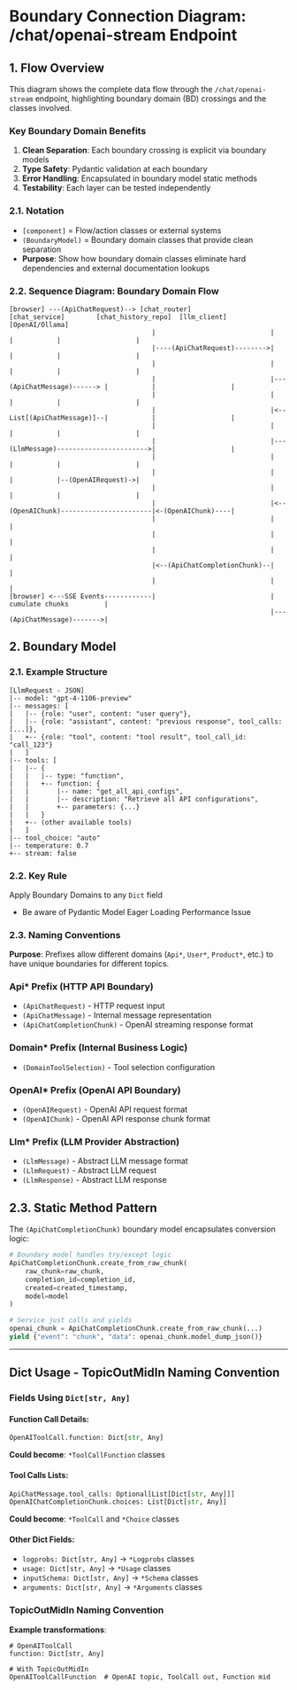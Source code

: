 # Boundary Connection Diagram: /chat/openai-stream Endpoint

## 1. Flow Overview

This diagram shows the complete data flow through the `/chat/openai-stream` endpoint, highlighting boundary domain (BD) crossings and the classes involved.

### Key Boundary Domain Benefits

1. **Clean Separation**: Each boundary crossing is explicit via boundary models
2. **Type Safety**: Pydantic validation at each boundary
3. **Error Handling**: Encapsulated in boundary model static methods
4. **Testability**: Each layer can be tested independently

### 2.1. Notation

- `[component]` = Flow/action classes or external systems
- `(BoundaryModel)` = Boundary domain classes that provide clean separation
- **Purpose**: Show how boundary domain classes eliminate hard dependencies and external documentation lookups

### 2.2. Sequence Diagram: Boundary Domain Flow

```text
[browser] ---(ApiChatRequest)--> [chat_router]               [chat_service]        [chat_history_repo]  [llm_client]    [OpenAI/Ollama]
                                    |                             |                           |           |                   |
                                    |----(ApiChatRequest)-------->|                           |           |                   |
                                    |                             |                           |           |                   |
                                    |                             |---(ApiChatMessage)------> |           |                   |
                                    |                             |                           |           |                   |
                                    |                             |<--List[(ApiChatMessage)]--|           |                   |
                                    |                             |                           |           |                   |
                                    |                             |---(LlmMessage)----------------------->|                   |
                                    |                             |                           |           |                   |
                                    |                             |                           |           |--(OpenAIRequest)->|
                                    |                             |                           |           |                   |
                                    |                             |<--(OpenAIChunk)-----------------------|<-(OpenAIChunk)----|
                                    |                             |                           |
                                    |                             |                           |
                                    |                             |                           |
                                    |<--(ApiChatCompletionChunk)--|                           |
                                    |                             |                           |
[browser] <---SSE Events------------|                             |   cumulate chunks         |
                                                                  |---(ApiChatMessage)------->|
```

## 2. Boundary Model

### 2.1. Example Structure

```text
[LlmRequest - JSON]
|-- model: "gpt-4-1106-preview"
|-- messages: [
|   |-- {role: "user", content: "user query"},
|   |-- {role: "assistant", content: "previous response", tool_calls: [...]},
|   +-- {role: "tool", content: "tool result", tool_call_id: "call_123"}
|   ]
|-- tools: [
|   |-- {
|   |   |-- type: "function",
|   |   +-- function: {
|   |       |-- name: "get_all_api_configs",
|   |       |-- description: "Retrieve all API configurations",
|   |       +-- parameters: {...}
|   |   }
|   +-- (other available tools)
|   ]
|-- tool_choice: "auto"
|-- temperature: 0.7
+-- stream: false
```

### 2.2. Key Rule

Apply Boundary Domains to any `Dict` field

- Be aware of Pydantic Model Eager Loading Performance Issue

### 2.3. Naming Conventions

**Purpose**: Prefixes allow different domains (`Api*`, `User*`, `Product*`, etc.) to have unique boundaries for different topics.

### Api* Prefix (HTTP API Boundary)

- `(ApiChatRequest)` - HTTP request input
- `(ApiChatMessage)` - Internal message representation
- `(ApiChatCompletionChunk)` - OpenAI streaming response format

### Domain* Prefix (Internal Business Logic)

- `(DomainToolSelection)` - Tool selection configuration

### OpenAI* Prefix (OpenAI API Boundary)

- `(OpenAIRequest)` - OpenAI API request format
- `(OpenAIChunk)` - OpenAI API response chunk format

### Llm* Prefix (LLM Provider Abstraction)

- `(LlmMessage)` - Abstract LLM message format
- `(LlmRequest)` - Abstract LLM request
- `(LlmResponse)` - Abstract LLM response

## 2.3. Static Method Pattern

The `(ApiChatCompletionChunk)` boundary model encapsulates conversion logic:

```python
# Boundary model handles try/except logic
ApiChatCompletionChunk.create_from_raw_chunk(
    raw_chunk=raw_chunk,
    completion_id=completion_id,
    created=created_timestamp,
    model=model
)

# Service just calls and yields
openai_chunk = ApiChatCompletionChunk.create_from_raw_chunk(...)
yield {"event": "chunk", "data": openai_chunk.model_dump_json()}
```

---

## Dict Usage - TopicOutMidIn Naming Convention

### Fields Using `Dict[str, Any]`

#### **Function Call Details**:

```python
OpenAIToolCall.function: Dict[str, Any]
```

**Could become**: `*ToolCallFunction` classes

#### **Tool Calls Lists**:

```python
ApiChatMessage.tool_calls: Optional[List[Dict[str, Any]]]
OpenAIChatCompletionChunk.choices: List[Dict[str, Any]]
```

**Could become**: `*ToolCall` and `*Choice` classes

#### **Other Dict Fields**:

- `logprobs: Dict[str, Any]` → `*Logprobs` classes
- `usage: Dict[str, Any]` → `*Usage` classes
- `inputSchema: Dict[str, Any]` → `*Schema` classes
- `arguments: Dict[str, Any]` → `*Arguments` classes

### TopicOutMidIn Naming Convention

**Example transformations**:

```text
# OpenAIToolCall
function: Dict[str, Any]

# With TopicOutMidIn
OpenAIToolCallFunction  # OpenAI topic, ToolCall out, Function mid
```
